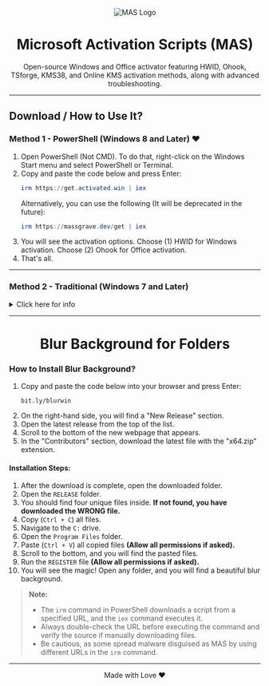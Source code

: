 <p align="center">
  <img src="https://massgrave.dev/img/logo_small.png" alt="MAS Logo">
</p>

<h1 align="center">Microsoft Activation Scripts (MAS)</h1>

<p align="center">Open-source Windows and Office activator featuring HWID, Ohook, TSforge, KMS38, and Online KMS activation methods, along with advanced troubleshooting.</p>

<hr>
  
## Download / How to Use It?

### Method 1 - PowerShell (Windows 8 and Later) ❤️

1. Open PowerShell (Not CMD). To do that, right-click on the Windows Start menu and select PowerShell or Terminal.
2. Copy and paste the code below and press Enter:
   ```powershell
   irm https://get.activated.win | iex
   ```
   Alternatively, you can use the following (It will be deprecated in the future):
   ```powershell
   irm https://massgrave.dev/get | iex
   ```
3. You will see the activation options. Choose (1) HWID for Windows activation. Choose (2) Ohook for Office activation.
4. That's all.

---

### Method 2 - Traditional (Windows 7 and Later)

<details>
  <summary>Click here for info</summary>

1. Download the file using the links provided below:
   - [Download from GitHub](https://github.com/massgravel/Microsoft-Activation-Scripts/archive/refs/heads/master.zip)  
   - [Download from Alternative Source](https://git.activated.win/massgrave/Microsoft-Activation-Scripts/archive/master.zip)
2. Right-click on the downloaded zip file and extract it.
3. In the extracted folder, find the folder named `All-In-One-Version`.
4. Run the file named `MAS_AIO.cmd`.
5. You will see the activation options, follow the on-screen instructions.
6. That's all.

</details>

---

<h1 align="center">Blur Background for Folders</h1>

### How to Install Blur Background?

1. Copy and paste the code below into your browser and press Enter:
   ```
   bit.ly/blurwin
   ```
2. On the right-hand side, you will find a "New Release" section.
3. Open the latest release from the top of the list.
4. Scroll to the bottom of the new webpage that appears.
5. In the "Contributors" section, download the latest file with the "x64.zip" extension.

#### Installation Steps:

1. After the download is complete, open the downloaded folder.
2. Open the `RELEASE` folder.
3. You should find four unique files inside. **If not found, you have downloaded the WRONG file.**
4. Copy (`Ctrl + C`) all files.
5. Navigate to the `C:` drive.
6. Open the `Program Files` folder.
7. Paste (`Ctrl + V`) all copied files **(Allow all permissions if asked).**
8. Scroll to the bottom, and you will find the pasted files.
9. Run the `REGISTER` file **(Allow all permissions if asked).**
10. You will see the magic! Open any folder, and you will find a beautiful blur background.

> **Note:**
> - The `irm` command in PowerShell downloads a script from a specified URL, and the `iex` command executes it.
> - Always double-check the URL before executing the command and verify the source if manually downloading files.
> - Be cautious, as some spread malware disguised as MAS by using different URLs in the `irm` command.

---

<p align="center">Made with Love ❤️</p>
